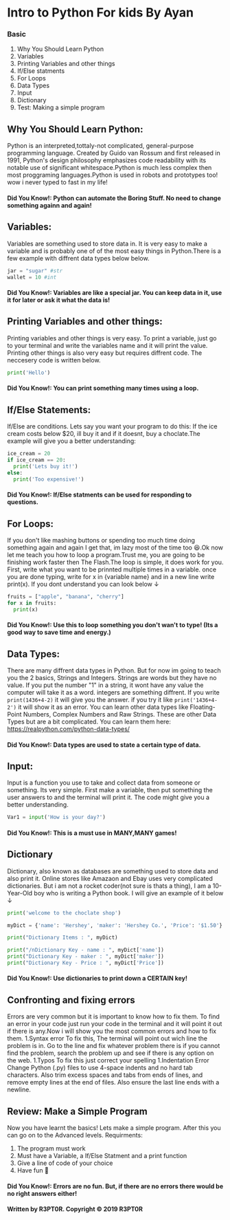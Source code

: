 # Intro to Python For kids By Ayan


### Basic
1. Why You Should Learn Python
1. Variables
1. Printing Variables and other things
1. If/Else statments
1. For Loops
1. Data Types
1. Input
1. Dictionary
1. Test: Making a simple program

## Why You Should Learn Python:
Python is an interpreted,tottaly-not complicated, general-purpose programming language. Created by Guido van Rossum and first released in 1991, Python's design philosophy emphasizes code readability with its notable use of significant whitespace.Python is much less complex then most proggraming languages.Python is used in robots and prototypes too! wow i never typed to fast in my life!
#### Did You Know!: Python can automate the Boring Stuff. No need to change something againn and again!



## Variables:
Variables are something used to store data in. It is very easy to make a variable and is probably one of of the most easy things in Python.There is a few example with diffrent data types below below.
```python
jar = "sugar" #str
wallet = 10 #int
```
#### Did You Know!: Variables are like a special jar. You can keep data in it, use it for later or ask it what the data is! 

## Printing Variables and other things:
Printing variables and other things is very easy. To print a variable, just go to your terminal and write the variables name and it will print the value. Printing other things is also very easy but requires diffrent code. The neccesery code is written below.
```python
print('Hello')
```
#### Did You Know!: You can print something many times using a loop.

## If/Else Statements:
If/Else are conditions. Lets say you want your program to do this: If the ice cream costs below $20, ill buy it and if it doesnt, buy a choclate.The example will give you a better understanding:
```python
ice_cream = 20
if ice_cream == 20:
  print('Lets buy it!')
else:
  print('Too expensive!')
```
#### Did You Know!: If/Else statments can be used for responding to questions.

## For Loops:
If you don't like mashing buttons or spending too much time doing something again and again I get that, im lazy most of the time too 😆.Ok now let me teach you how to loop a program.Trust me, you are going to be finishing work faster then The Flash.The loop is simple, it does work for you. First, write what you want to be prinnted multiple times in a variable.
once you are done typing, write for x in {variable name} and in a new line write print(x). If you dont understand you can look below ↓
```python
fruits = ["apple", "banana", "cherry"]
for x in fruits:
  print(x)
```
#### Did You Know!: Use this to loop something you don't wan't to type! (Its a good way to save time and energy.)

## Data Types:
There are many diffrent data types in Python. But for now im going to teach you the 2 basics, Strings and Integers. Strings are words but they have no value. If you put the number "1" in a string, it wont have any value the computer will take it as a word. integers are something diffrent. If you write ```print(1436+4-2)``` it will give you the answer. if you try it like ```print('1436+4-2')``` it will show it as an error. You can learn other data types like Floating-Point Numbers, Complex Numbers and Raw Strings. These are other Data Types but are a bit complicated. You can learn them here: https://realpython.com/python-data-types/

#### Did You Know!: Data types are used to state a certain type of data.

## Input:
Input is a function you use to take and collect data from someone or something. Its very simple. First make a variable, then
put something the user answers to and the terminal will print it. The code might give you a better understanding.
```python
Var1 = input('How is your day?')
```
#### Did You Know!: This is a must use in MANY,MANY games!

## Dictionary
Dictionary, also known as databases are something used to store data and also print it. Online stores like Amazaon and Ebay uses very complicated dictionaries. But i am not a rocket coder(not sure is thats a thing), I am a 10-Year-Old boy who is writing a Python book. I will give an example of it below ↓
``` python
print('welcome to the choclate shop')

myDict = {'name': 'Hershey', 'maker': 'Hershey Co.', 'Price': '$1.50'}

print("Dictionary Items : ", myDict)

print("/nDictionary Key - name : ", myDict['name'])
print("Dictionary Key - maker : ", myDict['maker'])
print("Dictionary Key - Price : ", myDict['Price'])
```
#### Did You Know!: Use dictionaries to print down a CERTAIN key!

## Confronting and fixing errors
Errors are very common but it is important to know how to fix them. To find an error in your code just run your code in the terminal and it will point it out if there is any.Now i will show you the most common errors and how to fix them.
1.Syntax error
To fix this, The terminal will point out wich line the problem is in. Go to the line and fix whatever problem there is if you cannot find the problem, search the problem up and see if there is any option on the web.
1.Typos
To fix this just correct your spelling
1.Indentation Error
Change Python (.py) files to use 4-space indents and no hard tab characters. Also trim excess spaces and tabs from ends of lines, and remove empty lines at the end of files. Also ensure the last line ends with a newline.

## Review: Make a Simple Program
Now you have learnt the basics! Lets make a simple program. After this you can go on to the Advanced levels.
Requirments:
1. The program must work
1. Must have a Variable, a If/Else Statment and a print function
1. Give a line of code of your choice
1. Have fun 🙂

#### Did You Know!: Errors are no fun. But, if there are no errors there would be no right answers either!

#### Written by R3PT0R. Copyright © 2019 R3PT0R


